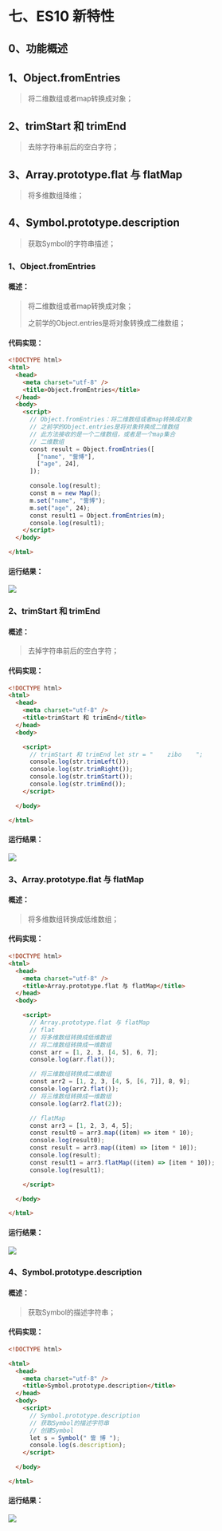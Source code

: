 # 七、ES10 新特性

## 0、功能概述

## 1、Object.fromEntries

> 将二维数组或者map转换成对象；

## 2、trimStart 和 trimEnd

> 去除字符串前后的空白字符；

## 3、Array.prototype.flat 与 flatMap

> 将多维数组降维；

## 4、Symbol.prototype.description

> 获取Symbol的字符串描述；

### 1、Object.fromEntries

#### 概述：

> 将二维数组或者map转换成对象；
>
> 之前学的Object.entries是将对象转换成二维数组；

#### 代码实现： 
```html
<!DOCTYPE html>
<html>
  <head>
    <meta charset="utf-8" />
    <title>Object.fromEntries</title>
  </head>
  <body>
    <script>
      // Object.fromEntries：将二维数组或者map转换成对象
      // 之前学的Object.entries是将对象转换成二维数组
      // 此方法接收的是一个二维数组，或者是一个map集合
      // 二维数组
      const result = Object.fromEntries([
        ["name", "訾博"],
        ["age", 24],
      ]);

      console.log(result);
      const m = new Map();
      m.set("name", "訾博");
      m.set("age", 24);
      const result1 = Object.fromEntries(m);
      console.log(result1);
    </script>
  </body>

</html>
```

#### 运行结果：

![](../imgs/media/image56.jpeg)

### 2、trimStart 和 trimEnd

#### 概述：

> 去掉字符串前后的空白字符；

#### 代码实现： 
```html
<!DOCTYPE html>
<html>
  <head>
    <meta charset="utf-8" />
    <title>trimStart 和 trimEnd</title>
  </head>
  <body>

    <script>
      // trimStart 和 trimEnd let str = "    zibo    ";
      console.log(str.trimLeft());
      console.log(str.trimRight());
      console.log(str.trimStart());
      console.log(str.trimEnd());
    </script>

  </body>

</html>
```
#### 运行结果：

![](../imgs/media/image57.png)

### 3、Array.prototype.flat 与 flatMap

#### 概述：

> 将多维数组转换成低维数组；

#### 代码实现：
```html
<!DOCTYPE html>
<html>
  <head>
    <meta charset="utf-8" />
    <title>Array.prototype.flat 与 flatMap</title>
  </head>
  <body>

    <script>
      // Array.prototype.flat 与 flatMap
      // flat
      // 将多维数组转换成低维数组
      // 将二维数组转换成一维数组
      const arr = [1, 2, 3, [4, 5], 6, 7];
      console.log(arr.flat());

      // 将三维数组转换成二维数组
      const arr2 = [1, 2, 3, [4, 5, [6, 7]], 8, 9];
      console.log(arr2.flat());
      // 将三维数组转换成一维数组
      console.log(arr2.flat(2));

      // flatMap
      const arr3 = [1, 2, 3, 4, 5];
      const result0 = arr3.map((item) => item * 10);
      console.log(result0);
      const result = arr3.map((item) => [item * 10]);
      console.log(result);
      const result1 = arr3.flatMap((item) => [item * 10]);
      console.log(result1);

    </script>

  </body>

</html>
```
#### 运行结果：

![](../imgs/media/image58.jpeg)

### 4、Symbol.prototype.description

#### 概述：

> 获取Symbol的描述字符串；

#### 代码实现： 
```html
<!DOCTYPE html>

<html>
  <head>
    <meta charset="utf-8" />
    <title>Symbol.prototype.description</title>
  </head>
  <body>
    <script>
      // Symbol.prototype.description
      // 获取Symbol的描述字符串
      // 创建Symbol
      let s = Symbol(" 訾 博 ");
      console.log(s.description);
    </script>

  </body>

</html>
```
#### 运行结果：

![](../imgs/media/image59.png)
